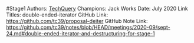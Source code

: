 #Stage1
Authors: [TechQuery](https://github.com/TechQuery)
Champions: Jack Works
Date: July 2020
Link Titles: double-ended-iterator
GitHub Link: https://github.com/tc39/proposal-deiter
GitHub Note Link: https://github.com/tc39/notes/blob/HEAD/meetings/2020-09/sept-24.md#double-ended-iterator-and-destructuring-for-stage-1
